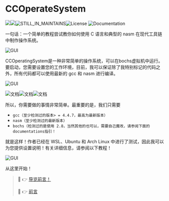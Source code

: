 # CCOperateSystem

![](https://img.shields.io/badge/Language-C>=C90-informational?logo=C&logoColor=#A8B9CC&color=#A8B9CC)![](https://img.shields.io/badge/Language-ASM-red)![STILL_IN_MAINTAINS](https://img.shields.io/badge/Maintains-YES-red)![License](https://img.shields.io/badge/license-GNUv3-yellow) ![Documentation](https://img.shields.io/badge/Documentation-ON_THE_WAY-brightgreen)

 一句话：一个简单的教程尝试教你如何使用 C 语言和典型的 nasm 在现代工具链中制作操作系统。

![GUI](https://img.shields.io/badge/Introduction-What_is_CC_Operating_System-blue)

 CCOperatingSystem是一种非常简单的操作系统，可以在bochs虚拟机中运行。要启动，您需要设置您的工作环境，目前，我可以保证除了我特别标记的代码之外，所有代码都可以使用最新的 gcc 和 nasm 进行编译。

![GUI](https://img.shields.io/badge/Setup-Try_The_Run-yellow)

![文档](https://img.shields.io/badge/TOOLS-GCC>=4.4.7-brightgreen)![文档](https://img.shields.io/badge/TOOLS-nasm>=2.16-red)![文档](https://img.shields.io/badge/Environment-Bochs_Only_Current-blue)

 所以，你需要做的事情非常简单。最重要的是，我们只需要

- `gcc（至少检测过的版本> = 4.4.7，最高为最新版本）`
- `nasm（至少检测过的最新版本）`
- `bochs（检测过的是使用 2.8，当然其他的也可以，需要自己魔改，请参阅下面的documentations指引！`

 就是这样！作者已经在 WSL、Ubuntu 和 Arch Linux 中进行了测试，因此我可以为您提供设置说明！有关详细信息，请参阅以下教程！

![GUI](https://img.shields.io/badge/Documentation-Where_And_How_Should_I_Start-yellow)

从这里开始！

> :link: :point_right:  [导览前言！](./Documentations/README_EN.md)
>
> :link: :point_right:  [前言](./Documentations/README.md)
